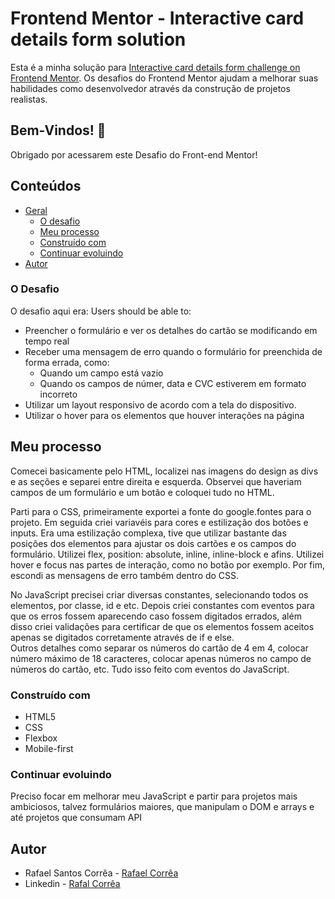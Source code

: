 # Frontend Mentor - Interactive card details form solution

Esta é a minha solução para [Interactive card details form challenge on Frontend Mentor](./design/complete-state-desktop.jpg). Os desafios do Frontend Mentor ajudam a melhorar suas habilidades como desenvolvedor através da construção de projetos realistas.

## Bem-Vindos! 👋

Obrigado por acessarem este Desafio do Front-end Mentor!

## Conteúdos

- [Geral](#geral)
  - [O desafio](#o-desafio)
  - [Meu processo](#meu-processo)
  - [Construído com](#construido-com)
  - [Continuar evoluindo](#continuar-evoluindo)
- [Autor](#autor)


### O Desafio

O desafio aqui era:
Users should be able to:

- Preencher o formulário e ver os detalhes do cartão se modificando em tempo real
- Receber uma mensagem de erro quando o formulário for preenchida de forma errada, como:
  - Quando um campo está vazio
  - Quando os campos de númer, data e CVC estiverem em formato incorreto
- Utilizar um layout responsivo de acordo com a tela do dispositivo.
- Utilizar o hover para os elementos que houver interações na página

## Meu processo

Comecei basicamente pelo HTML, localizei nas imagens do design as divs e as seções e separei entre direita e esquerda. Observei que haveriam campos de um formulário e um botão e coloquei tudo no HTML.

Parti para o CSS, primeiramente exportei a fonte do google.fontes para o projeto. Em seguida criei variavéis para cores e estilização dos botões e inputs.
Era uma estilização complexa, tive que utilizar bastante das posições dos elementos para ajustar os dois cartões e os campos do formulário. Utilizei flex, position: absolute, inline, inline-block e afins.
Utilizei hover e focus nas partes de interação, como no botão por exemplo. Por fim, escondi as mensagens de erro também dentro do CSS. 

No JavaScript precisei criar diversas constantes, selecionando todos os elementos, por classe, id e etc. Depois criei constantes com eventos para que os erros fossem aparecendo caso fossem digitados errados, além disso criei validações para certificar de que os elementos fossem aceitos apenas se digitados corretamente através de if e else.   
Outros detalhes como separar os números do cartão de 4 em 4, colocar número máximo de 18 caracteres, colocar apenas números no campo de números do cartão, etc. Tudo isso feito com eventos do JavaScript.


### Construído com

- HTML5
- CSS
- Flexbox
- Mobile-first

### Continuar evoluindo

Preciso focar em melhorar meu JavaScript e partir para projetos mais ambiciosos, talvez formulários maiores, que manipulam o DOM e arrays e até projetos que consumam API

## Autor

- Rafael Santos Corrêa - [Rafael Corrêa](https://github.com/Faelsc)
- Linkedin - [Rafal Corrêa](https://www.linkedin.com/in/correarafaelsantos/)


